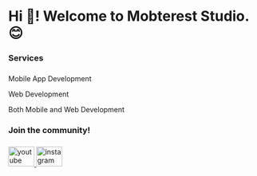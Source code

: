 <h1 align="left">Hi 👋! Welcome to Mobterest Studio.😊</h1>

###

<h3 align="left">Services</h3>

###

<div align="left">
  <p>Mobile App Development</p>
  <p>Web Development</p>
  <p>Both Mobile and Web Development</p>
</div>

###

<h3 align="left">Join the community!</h3>

###

<div align="left">
  <a href="https://www.youtube.com/@mobtereststudio" target="_blank">
    <img src="https://raw.githubusercontent.com/maurodesouza/profile-readme-generator/master/src/assets/icons/social/youtube/default.svg" width="52" height="40" alt="youtube logo"  />
  </a>
  <a href="https://www.instagram.com/mobterest/" target="_blank">
    <img src="https://raw.githubusercontent.com/maurodesouza/profile-readme-generator/master/src/assets/icons/social/instagram/default.svg" width="52" height="40" alt="instagram logo"  />
  </a>
</div>

###
